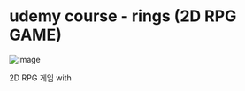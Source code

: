 # udemy course - rings (2D RPG GAME)

![image](https://github.com/foryoudrizzle14/udemy-course---rings/assets/115998794/1ffb5b82-bb46-45c9-af4d-c2a6c2f7d623)

2D RPG 게임 with 
